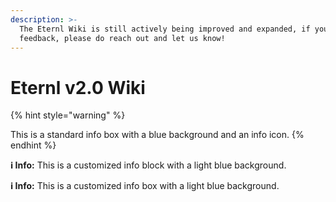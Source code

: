 ```yaml
---
description: >-
  The Eternl Wiki is still actively being improved and expanded, if you have any
  feedback, please do reach out and let us know!
---
```


# Eternl v2.0 Wiki

{% hint style="warning" %}
This is a standard info box with a blue background and an info icon.
{% endhint %}



**ℹ️ Info:** This is a customized info block with a light blue background.



**ℹ️ Info:** This is a customized info box with a light blue background.





